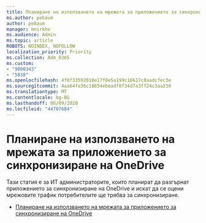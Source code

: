 ```yaml
---
title: Планиране на използването на мрежата за приложението за синхронизиране на OneDrive
ms.author: pebaum
author: pebaum
manager: mnirkhe
ms.audience: Admin
ms.topic: article
ROBOTS: NOINDEX, NOFOLLOW
localization_priority: Priority
ms.collection: Adm_O365
ms.custom:
- "9000343"
- "5838"
ms.openlocfilehash: 4f0f33592818e17f0e5a199c16617c8aadcfec3e
ms.sourcegitcommit: 4aa64fe36c18654ebeadf8f34d7a3ff24c3aa230
ms.translationtype: MT
ms.contentlocale: bg-BG
ms.lasthandoff: 06/09/2020
ms.locfileid: "44707684"
---
```

# <a name="network-utilization-planning-for-the-onedrive-sync-app"></a>Планиране на използването на мрежата за приложението за синхронизиране на OneDrive

Тази статия е за ИТ администраторите, които планират да разгърнат приложението за синхронизиране на OneDrive и искат да се оцени мрежовите трафик потребителите ще трябва за синхронизиране.  

- [Планиране на използването на мрежата за приложението за синхронизиране на OneDrive](https://docs.microsoft.com/onedrive/network-utilization-planning)